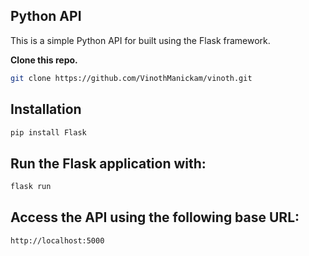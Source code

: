 ## Python API 

This is a simple Python API for  built using the Flask framework.


**Clone this repo.**

```bash
git clone https://github.com/VinothManickam/vinoth.git
```

## Installation

```bash
pip install Flask
```
## Run the Flask application with:

```bash
flask run
```

## Access the API using the following base URL:

```bash
http://localhost:5000
```
